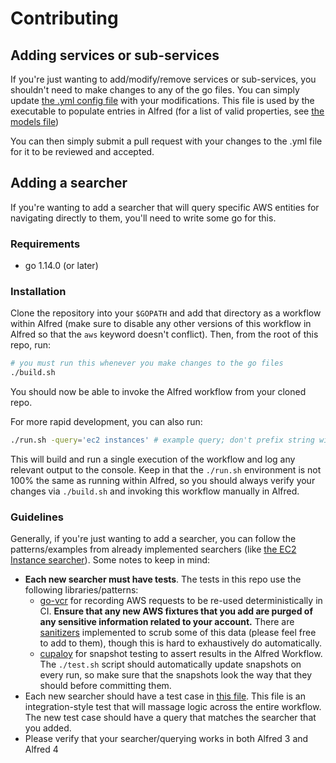 # Contributing

## Adding services or sub-services

If you're just wanting to add/modify/remove services or sub-services, you shouldn't need to make changes to any of the go files. You can simply update [the .yml config file](console-services.yml) with your modifications. This file is used by the executable to populate entries in Alfred (for a list of valid properties, see [the models file](core/aws_service.go))

You can then simply submit a pull request with your changes to the .yml file for it to be reviewed and accepted.

## Adding a searcher

If you're wanting to add a searcher that will query specific AWS entities for navigating directly to them, you'll need to write some go for this.

### Requirements
- go 1.14.0 (or later)

### Installation
Clone the repository into your `$GOPATH` and add that directory as a workflow within Alfred (make sure to disable any other versions of this workflow in Alfred so that the `aws` keyword doesn't conflict). Then, from the root of this repo, run:

```sh
# you must run this whenever you make changes to the go files
./build.sh
```

You should now be able to invoke the Alfred workflow from your cloned repo.

For more rapid development, you can also run:

```sh
./run.sh -query='ec2 instances' # example query; don't prefix string with `aws` here!
```

This will build and run a single execution of the workflow and log any relevant output to the console. Keep in that the `./run.sh` environment is not 100% the same as running within Alfred, so you should always verify your changes via `./build.sh` and invoking this workflow manually in Alfred.

### Guidelines

Generally, if you're just wanting to add a searcher, you can follow the patterns/examples from already implemented searchers (like [the EC2 Instance searcher](https://github.com/rkoval/alfred-aws-console-services-workflow/blob/master/searchers/ec2_instances.go)). Some notes to keep in mind:

- **Each new searcher must have tests**. The tests in this repo use the following libraries/patterns:
  - [go-vcr](https://github.com/dnaeon/go-vcr) for recording AWS requests to be re-used deterministically in CI. **Ensure that any new AWS fixtures that you add are purged of any sensitive information related to your account.** There are [sanitizers](https://github.com/rkoval/alfred-aws-console-services-workflow/blob/1178d7c9ff81e763e4898dd1450f642974e3b5c7/tests/test_tools.go#L52-L112) implemented to scrub some of this data (please feel free to add to them), though this is hard to exhaustively do automatically.
  - [cupaloy](https://github.com/bradleyjkemp/cupaloy) for snapshot testing to assert results in the Alfred Workflow. The `./test.sh` script should automatically update snapshots on every run, so make sure that the snapshots look the way that they should before committing them.
- Each new searcher should have a test case in [this file](https://github.com/rkoval/alfred-aws-console-services-workflow/blob/1178d7c9ff81e763e4898dd1450f642974e3b5c7/workflow/workflow_test.go). This file is an integration-style test that will massage logic across the entire workflow. The new test case should have a query that matches the searcher that you added.
- Please verify that your searcher/querying works in both Alfred 3 and Alfred 4
